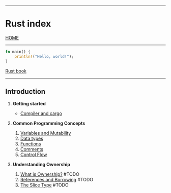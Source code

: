 
---
# Rust index

[HOME](../../README.md)

---

```Rust
fn main() {
    println!("Hello, world!");
}
```
[Rust book](https://doc.rust-lang.org/book/)

---

## Introduction

1. **Getting started**
	-  [Compiler and cargo](data/01_Intro.md)

3. **Common Programming Concepts**
	1. [Variables and Mutability](data/03-1_Variables.md)
	2. [Data types](data/03-2_DataTypes.md)
	3. [Functions](data/03-3_Functions.md)
	4. [Comments](data/03-4_Comments.md)
	5. [Control Flow](data/03-5_ControlFlow.md)
4. **Understanding Ownership**
	1. [What is Ownership?](Programming/Rust/data/04-1_Ownership.md) #TODO 
	2. [References and Borrowing](Programming/Rust/data/04-2_Ref&Borrow.md) #TODO 
	3. [The Slice Type](Programming/Rust/data/04-3_SliceType.md) #TODO 